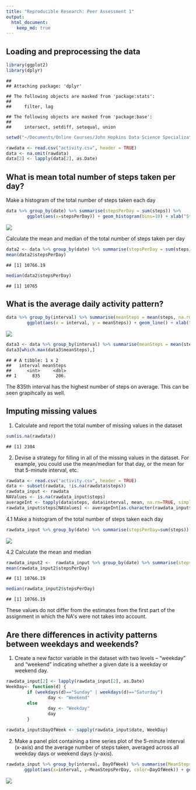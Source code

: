 ```yaml
---
title: "Reproducible Research: Peer Assessment 1"
output: 
  html_document:
    keep_md: true
---
```



## Loading and preprocessing the data

```r
library(ggplot2)
library(dplyr)
```

```
## 
## Attaching package: 'dplyr'
```

```
## The following objects are masked from 'package:stats':
## 
##     filter, lag
```

```
## The following objects are masked from 'package:base':
## 
##     intersect, setdiff, setequal, union
```

```r
setwd("~/Documents/Online Courses/John Hopkins Data Science Specialization/(Course 5) Reproducible Research")

rawdata <- read.csv("activity.csv", header = TRUE)
data <- na.omit(rawdata)
data[2] <- lapply(data[2], as.Date)
```



## What is mean total number of steps taken per day?
Make a histogram of the total number of steps taken each day


```r
data %>% group_by(date) %>% summarise(stepsPerDay = sum(steps)) %>% 
        ggplot(aes(x=stepsPerDay)) + geom_histogram(bins=10) + xlab("Steps per day") + ylab("frequency") + ggtitle("Mean total number of steps taken per day") + theme(plot.title = element_text(size=15, face="bold"))
```

![](borrar2_files/figure-html/unnamed-chunk-2-1.png)<!-- -->

Calculate the mean and median of the total number of steps taken per day


```r
data2 <- data %>% group_by(date) %>% summarise(stepsPerDay = sum(steps))
mean(data2$stepsPerDay)
```

```
## [1] 10766.19
```

```r
median(data2$stepsPerDay)
```

```
## [1] 10765
```



## What is the average daily activity pattern?

```r
data %>% group_by(interval) %>% summarise(meanSteps = mean(steps, na.rm = TRUE)) %>%
        ggplot(aes(x = interval, y = meanSteps)) + geom_line() + xlab("Interval (0-2355)") + ylab("average number of steps taken") + ggtitle("Average daily activity pattern")
```

![](borrar2_files/figure-html/unnamed-chunk-4-1.png)<!-- -->

```r
data3 <- data %>% group_by(interval) %>% summarise(meanSteps = mean(steps, na.rm = TRUE))
data3[which.max(data3$meanSteps),]
```

```
## # A tibble: 1 x 2
##   interval meanSteps
##      <int>     <dbl>
## 1      835      206.
```

The 835th interval has the highest number of steps on average. This can be seen grapihcally as well.


## Imputing missing values
1. Calculate and report the total number of missing values in the dataset


```r
sum(is.na(rawdata))
```

```
## [1] 2304
```

2. Devise a strategy for filling in all of the missing values in the dataset. For example, you could use the mean/median for that day, or the mean for that 5-minute interval, etc.


```r
rawdata <- read.csv("activity.csv", header = TRUE)
data <- subset(rawdata, !is.na(rawdata$steps))
rawdata_input <- rawdata
NAValues <- is.na(rawdata_input$steps)
averageInt <- tapply(data$steps, data$interval, mean, na.rm=TRUE, simplify = TRUE)
rawdata_input$steps[NAValues] <- averageInt[as.character(rawdata_input$interval[NAValues])]
```

4.1 Make a histogram of the total number of steps taken each day


```r
rawdata_input %>% group_by(date) %>% summarise(stepsPerDay=sum(steps)) %>% ggplot(aes(x=stepsPerDay)) + geom_histogram(bins=15)
```

![](borrar2_files/figure-html/unnamed-chunk-7-1.png)<!-- -->

4.2 Calculate the mean and median


```r
rawdata_input2 <-  rawdata_input %>% group_by(date) %>% summarise(stepsPerDay=sum(steps)) 
mean(rawdata_input2$stepsPerDay)
```

```
## [1] 10766.19
```

```r
median(rawdata_input2$stepsPerDay)
```

```
## [1] 10766.19
```

These values do not differ from the estimates from the first part of the assignment in which the NA's were not takes into account. 


## Are there differences in activity patterns between weekdays and weekends?
1. Create a new factor variable in the dataset with two levels – “weekday” and “weekend” indicating whether a given date is a weekday or weekend day.

```r
rawdata_input[2] <- lapply(rawdata_input[2], as.Date)
WeekDay<- function(d) {
        if (weekdays(d)=="Sunday" | weekdays(d)=="Saturday")
                day <- "Weekend" 
        else 
                day <- "Weekday"
                day
        } 

rawdata_input$DayOfWeek <- sapply(rawdata_input$date, WeekDay)
```

2. Make a panel plot containing a time series plot of the 5-minute interval (x-axis) and the average number of steps taken, averaged across all weekday days or weekend days (y-axis).

```r
rawdata_input %>% group_by(interval, DayOfWeek) %>% summarise(MeanStepsPerDay = mean(steps)) %>%
       ggplot(aes(x=interval, y=MeanStepsPerDay, color=DayOfWeek)) + geom_line() + facet_wrap(~DayOfWeek, ncol = 1, nrow=2)
```

![](borrar2_files/figure-html/unnamed-chunk-10-1.png)<!-- -->
